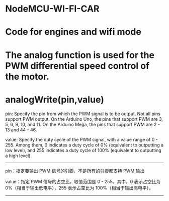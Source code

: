 # NodeMCU-WI-FI-CAR
# Code for engines and wifi mode

# The analog function is used for the PWM differential speed control of the motor. 
# analogWrite(pin,value)

pin: Specify the pin from which the PWM signal is to be output. Not all pins support PWM output. On the Arduino Uno, the pins that support PWM are 3, 5, 6, 9, 10, and 11. On the Arduino Mega, the pins that support PWM are 2 - 13 and 44 - 46.

value: Specify the duty cycle of the PWM signal, with a value range of 0 - 255. Among them, 0 indicates a duty cycle of 0% (equivalent to outputting a low level), and 255 indicates a duty cycle of 100% (equivalent to outputting a high level). 

---

pin：指定要输出 PWM 信号的引脚。不是所有的引脚都支持 PWM 输出

value：指定 PWM 信号的占空比，取值范围是 0 - 255。其中，0 表示占空比为 0%（相当于输出低电平），255 表示占空比为 100%（相当于输出高电平）。

---


